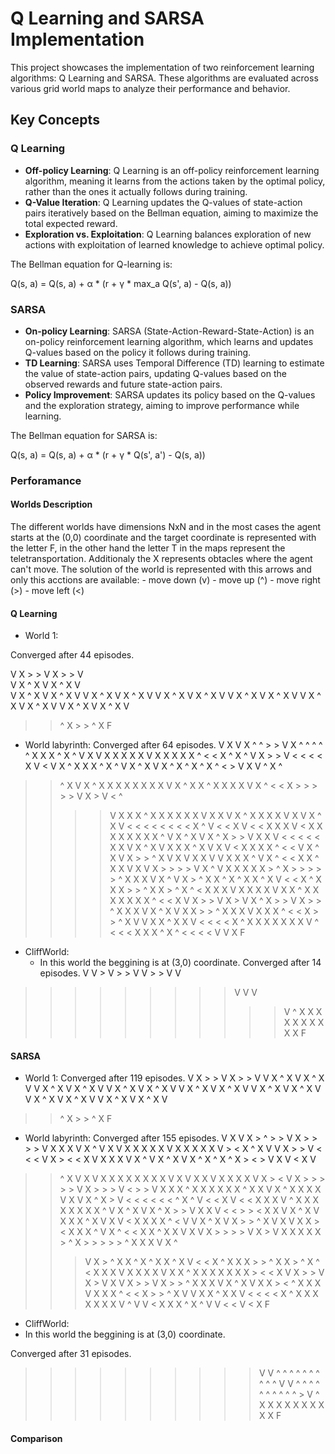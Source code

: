 # Q Learning and SARSA Implementation
This project showcases the implementation of two reinforcement learning algorithms: Q Learning and SARSA. These algorithms are evaluated across various grid world maps to analyze their performance and behavior.

## Key Concepts
### Q Learning
- **Off-policy Learning**: Q Learning is an off-policy reinforcement learning algorithm, meaning it learns from the actions taken by the optimal policy, rather than the ones it actually follows during training.
- **Q-Value Iteration**: Q Learning updates the Q-values of state-action pairs iteratively based on the Bellman equation, aiming to maximize the total expected reward.
- **Exploration vs. Exploitation**: Q Learning balances exploration of new actions with exploitation of learned knowledge to achieve optimal policy.

The Bellman equation for Q-learning is:

Q(s, a) = Q(s, a) + α * (r + γ * max_a Q(s', a) - Q(s, a))

### SARSA
- **On-policy Learning**: SARSA (State-Action-Reward-State-Action) is an on-policy reinforcement learning algorithm, which learns and updates Q-values based on the policy it follows during training.
- **TD Learning**: SARSA uses Temporal Difference (TD) learning to estimate the value of state-action pairs, updating Q-values based on the observed rewards and future state-action pairs.
- **Policy Improvement**: SARSA updates its policy based on the Q-values and the exploration strategy, aiming to improve performance while learning.

The Bellman equation for SARSA is:

Q(s, a) = Q(s, a) + α * (r + γ * Q(s', a') - Q(s, a))

### Perforamance

#### Worlds Description

The different worlds have dimensions NxN and in the most cases the agent starts at the (0,0) coordinate and the target coordinate is represented with the letter F, in the other hand the letter T in the maps represent the teletransportation. Additionaly the X represents obtacles where the agent can't move. 
The solution of the world is represented with this arrows and only this acctions are available:
    - move down (v)
    - move up (^)
    - move right (>)
    - move left (<)

#### Q Learning
- World 1:

Converged after 44 episodes.

 V  X  >  >  V  X  >  >  V <br>
 V  X  ^  X  V  X  ^  X  V <br>
 V  X  ^  X  V  X  ^  X  V 
 V  X  ^  X  V  X  ^  X  V 
 V  X  ^  X  V  X  ^  X  V 
 V  X  ^  X  V  X  ^  X  V 
 V  X  ^  X  V  X  ^  X  V 
 V  X  ^  X  V  X  ^  X  V 
 >  >  ^  X  >  >  ^  X  F

- World labyrinth:
Converged after 64 episodes.
 V  X  V  X  ^  ^  >  >  V  X  ^  ^  ^  ^  ^  X  X  X  ^  X  ^ 
 V  X  V  X  X  X  X  X  V  X  X  X  X  X  ^  <  <  X  ^  X  ^ 
 V  X  >  >  V  <  <  <  <  X  V  <  V  X  ^  X  X  X  ^  X  ^ 
 V  X  ^  X  V  X  ^  X  ^  X  ^  X  ^  <  >  V  X  V  ^  X  ^ 
 >  >  ^  X  V  X  ^  X  X  X  X  X  X  X  X  V  X  ^  X  X  ^ 
 X  X  X  X  V  X  ^  <  <  X  >  >  >  >  >  V  X  >  V  <  ^ 
 >  >  >  >  V  X  X  X  ^  X  X  X  X  X  X  V  X  X  V  X  ^ 
 X  X  X  X  V  X  V  X  ^  X  V  <  <  <  <  <  <  <  <  X  ^ 
 V  <  <  X  V  <  <  X  X  X  V  <  X  X  X  X  X  X  X  X  ^ 
 V  X  ^  X  V  X  ^  X  >  >  V  X  X  V  <  <  <  <  <  X  X 
 V  X  ^  X  V  X  X  X  ^  X  V  X  V  <  X  X  X  X  ^  <  < 
 V  X  ^  X  V  X  >  >  ^  X  V  X  V  X  X  V  V  X  X  X  ^ 
 V  X  ^  <  <  X  X  ^  X  X  V  X  V  X  >  >  >  >  V  X  ^ 
 V  X  X  X  X  X  >  ^  X  >  >  >  >  >  ^  X  X  X  V  X  ^ 
 >  >  >  V  X  >  ^  X  X  ^  X  ^  X  X  ^  X  V  <  <  X  ^ 
 X  X  X  >  >  ^  X  X  >  ^  X  ^  <  X  X  X  V  X  X  X  X 
 >  V  X  X  ^  X  X  X  X  X  X  X  ^  <  <  X  V  X  >  >  V 
 X  >  V  X  ^  X  >  >  V  X  >  >  ^  X  X  X  V  X  ^  X  V 
 X  X  >  >  ^  X  X  X  V  X  X  X  ^  <  <  X  >  >  ^  X  V 
 V  X  X  ^  X  X  V  <  <  <  <  X  ^  X  X  X  X  X  X  X  V 
 >  >  >  ^  <  <  <  X  X  X  ^  X  ^  <  <  <  <  V  V  X  F

- CliffWorld:
  - In this world the beggining is at (3,0) coordinate.
Converged after 14 episodes.
 V  V  >  V  >  >  V  V  >  >  V  V 
 >  >  >  >  >  >  >  >  >  V  V  V 
 >  >  >  >  >  >  >  >  >  >  >  V 
 ^  X  X  X  X  X  X  X  X  X  X  F

#### SARSA
- World 1:
Converged after 119 episodes.
 V  X  >  >  V  X  >  >  V 
 V  X  ^  X  V  X  ^  X  V 
 V  X  ^  X  V  X  ^  X  V 
 V  X  ^  X  V  X  ^  X  V 
 V  X  ^  X  V  X  ^  X  V 
 V  X  ^  X  V  X  ^  X  V 
 V  X  ^  X  V  X  ^  X  V 
 V  X  ^  X  V  X  ^  X  V 
 >  >  ^  X  >  >  ^  X  F

- World labyrinth:
Converged after 155 episodes.
 V  X  V  X  >  ^  >  >  V  X  >  >  >  >  V  X  X  X  V  X  ^ 
 V  X  V  X  X  X  X  X  V  X  X  X  X  X  V  >  <  X  ^  X  V 
 V  X  >  >  V  <  <  <  V  X  >  <  <  X  V  X  X  X  V  X  ^ 
 V  X  ^  X  V  X  ^  X  ^  X  ^  X  >  <  >  V  X  V  <  X  V 
 >  >  ^  X  V  X  V  X  X  X  X  X  X  X  X  V  X  V  X  X  V 
 X  X  X  X  V  X  >  <  V  X  >  >  >  >  >  V  X  >  >  >  V 
 >  <  >  >  V  X  X  X  ^  X  X  X  X  X  X  ^  X  X  V  X  ^ 
 X  X  X  X  V  X  V  X  ^  X  >  V  <  <  <  <  <  <  ^  X  ^ 
 V  <  <  X  V  <  <  X  X  X  V  ^  X  X  X  X  X  X  X  X  ^ 
 V  X  ^  X  V  X  ^  X  >  >  V  X  X  V  <  <  >  >  <  X  X 
 V  X  ^  X  V  X  X  X  ^  X  V  X  V  <  X  X  X  X  ^  <  V 
 V  X  ^  X  V  X  >  >  ^  X  V  X  V  X  X  >  <  X  X  X  ^ 
 V  X  ^  <  <  X  X  ^  X  X  V  X  V  X  >  >  >  >  V  X  > 
 V  X  X  X  X  X  >  ^  X  >  >  >  >  >  ^  X  X  X  V  X  ^ 
 >  >  >  V  X  >  ^  X  X  ^  X  ^  X  X  ^  X  V  <  <  X  ^ 
 X  X  X  >  >  ^  X  X  >  ^  X  ^  <  X  X  X  V  X  X  X  X 
 >  V  X  X  ^  X  X  X  X  X  X  X  >  <  <  X  V  X  >  >  V 
 X  >  V  X  V  X  >  >  V  X  >  >  ^  X  X  X  V  X  ^  X  V 
 X  X  >  <  ^  X  X  X  V  X  X  X  ^  <  <  X  >  >  ^  X  V 
 V  X  X  ^  X  X  V  <  <  <  <  X  ^  X  X  X  X  X  X  X  V 
 >  >  >  ^  V  V  <  X  X  X  ^  X  ^  V  V  <  <  V  <  X  F

- CliffWorld:
- In this world the beggining is at (3,0) coordinate.
  
Converged after 31 episodes.
 >  >  >  >  >  >  >  >  >  >  V  V 
 ^  ^  ^  ^  ^  ^  ^  ^  ^  ^  V  V 
 ^  ^  ^  ^  ^  ^  ^  ^  ^  ^  >  V 
 ^  X  X  X  X  X  X  X  X  X  X  F

#### Comparison

